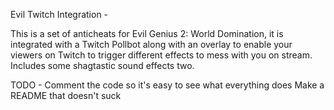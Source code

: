 Evil Twitch Integration -

This is a set of anticheats for Evil Genius 2: World Domination, it is integrated with a Twitch Pollbot along with an overlay to enable your viewers on Twitch to trigger different effects to mess with you on stream. Includes some shagtastic sound effects two.

TODO -
Comment the code so it's easy to see what everything does
Make a README that doesn't suck
